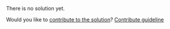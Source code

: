 
There is no solution yet.

Would you like to [contribute to the solution](https://github.com/BFEdev/BFE.dev-solutions/blob/main/question/what-is-your-strength-and-weakness_en.md)? [Contribute guideline](https://github.com/BFEdev/BFE.dev-solutions#how-to-contribute)
